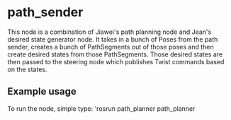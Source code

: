 # path_sender

This node is a combination of Jiawei's path planning node and Jean's desired state generator node. 
It takes in a bunch of Poses from the path sender, creates a bunch of PathSegments out of those poses
and then create desired states from those PathSegments. Those desired states are then passed to the 
steering node which publishes Twist commands based on the states.




## Example usage
To run the node, simple type:
'rosrun path_planner path_planner 
